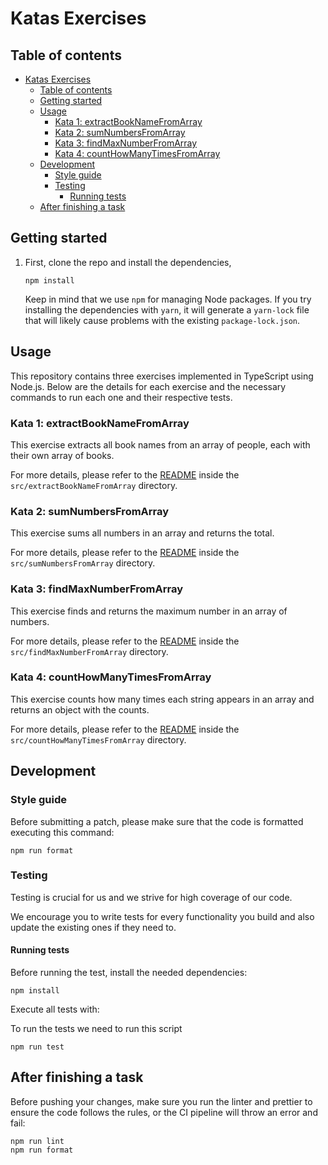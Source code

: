 # Katas Exercises

## Table of contents

- [Katas Exercises](#katas-exercises)
  - [Table of contents](#table-of-contents)
  - [Getting started](#getting-started)
  - [Usage](#usage)
    - [Kata 1: extractBookNameFromArray](#kata-1-extractbooknamefromarray)
    - [Kata 2: sumNumbersFromArray](#kata-2-sumnumbersfromarray)
    - [Kata 3: findMaxNumberFromArray](#kata-3-findmaxnumberfromarray)
    - [Kata 4: countHowManyTimesFromArray](#kata-4-counthowmanytimesfromarray)
  - [Development](#development)
    - [Style guide](#style-guide)
    - [Testing](#testing)
      - [Running tests](#running-tests)
  - [After finishing a task](#after-finishing-a-task)

## Getting started

1. First, clone the repo and install the dependencies,

   ```
   npm install
   ```

   Keep in mind that we use `npm` for managing Node packages. If you try installing the dependencies with `yarn`, it will generate a `yarn-lock` file that will likely cause problems with the existing `package-lock.json`.

## Usage

This repository contains three exercises implemented in TypeScript using Node.js. Below are the details for each exercise and the necessary commands to run each one and their respective tests.

### Kata 1: extractBookNameFromArray

This exercise extracts all book names from an array of people, each with their own array of books.

For more details, please refer to the [README](src/extractBookNameFromArray/README.md) inside the `src/extractBookNameFromArray` directory.

### Kata 2: sumNumbersFromArray

This exercise sums all numbers in an array and returns the total.

For more details, please refer to the [README](src/sumNumbersFromArray/README.md) inside the `src/sumNumbersFromArray` directory.

### Kata 3: findMaxNumberFromArray

This exercise finds and returns the maximum number in an array of numbers.

For more details, please refer to the [README](src/findMaxNumberFromArray/README.md) inside the `src/findMaxNumberFromArray` directory.

### Kata 4: countHowManyTimesFromArray

This exercise counts how many times each string appears in an array and returns an object with the counts.

For more details, please refer to the [README](src/countHowManyTimesFromArray/README.md) inside the `src/countHowManyTimesFromArray` directory.

## Development

### Style guide

Before submitting a patch, please make sure that the code is formatted executing this command:

```
npm run format
```

### Testing

Testing is crucial for us and we strive for high coverage of our code.

We encourage you to write tests for every functionality you build and also update the existing ones if they need to.

#### Running tests

Before running the test, install the needed dependencies:

```
npm install
```

Execute all tests with:

To run the tests we need to run this script

```
npm run test
```

## After finishing a task

Before pushing your changes, make sure you run the linter and prettier to ensure the code follows the rules, or the CI pipeline will throw an error and fail:

```
npm run lint
npm run format
```
